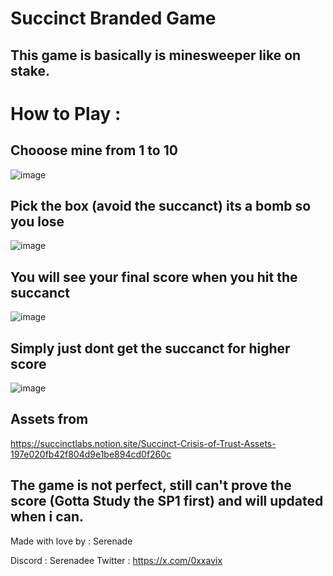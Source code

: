 # Succinct Branded Game

## This game is basically is minesweeper like on stake.

# How to Play :

## Chooose mine from 1 to 10
![image](https://github.com/user-attachments/assets/e07b9b7f-8247-4211-ba28-a0ed89d20e58)

## Pick the box (avoid the succanct) its a bomb so you lose
![image](https://github.com/user-attachments/assets/62012917-0e47-4bda-be02-1c50a71a4ea4)

## You will see your final score when you hit the succanct
![image](https://github.com/user-attachments/assets/9fcdb33f-40e3-4761-b92d-8d3103ba7aa2)
## Simply just dont get the succanct for higher score
![image](https://github.com/user-attachments/assets/b3ad3eed-6f2b-48f2-b2a0-cb9663bc28f8)


## Assets from 
https://succinctlabs.notion.site/Succinct-Crisis-of-Trust-Assets-197e020fb42f804d9e1be894cd0f260c

## The game is not perfect, still can't prove the score (Gotta Study the SP1 first) and will updated when i can.

Made with love by : Serenade

Discord : Serenadee
Twitter : https://x.com/0xxavix
